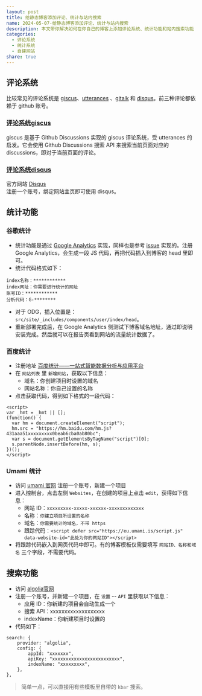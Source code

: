 ```yaml
---  
layout: post  
title: 给静态博客添加评论、统计与站内搜索  
name: 2024-05-07-给静态博客添加评论、统计与站内搜索  
description: 本文带你解决如何在你自己的博客上添加评论系统、统计功能和站内搜索功能  
categories:  
  - 评论系统  
  - 统计系统  
  - 自建网站  
share: true  
---  
```

  
## 评论系统  
  
比较常见的评论系统是 [giscus](https://giscus.app/zh-CN)、[utterances](https://utteranc.es/) 、[gitalk](https://github.com/gitalk/gitalk) 和 [disqus](https://disqus.com/)。前三种评论都依赖于 github 账号。  
  
### [评论系统giscus](%E5%A6%82%E4%BD%95%E5%9C%A8%E5%8D%9A%E5%AE%A2%E4%B8%AD%E5%B5%8C%E5%85%A5giscus%E8%AF%84%E8%AE%BA%E7%B3%BB%E7%BB%9F.md)  
  
giscus 是基于 Github Discussions 实现的 giscus 评论系统，受 utterances 的启发。它会使用 Github Discussions 搜索 API 来搜索当前页面对应的 discussions，即对于当前页面的评论。  
  
### [评论系统disqus](%E5%A6%82%E4%BD%95%E5%9C%A8%E5%8D%9A%E5%AE%A2%E4%B8%AD%E5%B5%8C%E5%85%A5disqus%E8%AF%84%E8%AE%BA%E7%B3%BB%E7%BB%9F.md)  
  
官方网站 [Disqus](https://disqus.com/)    
注册一个账号，绑定网站主页即可使用 disqus。  
  
## 统计功能  
  
### 谷歌统计  
  
- 统计功能是通过 [Google Analytics](https://tagmanager.google.com/?hl=zh-cn#/home) 实现，同样也是参考 [issue](https://github.com/oleeskild/obsidian-digital-garden/discussions/195) 实现的。注册 Google Analytics，会生成一段 JS 代码，再把代码插入到博客的 head 里即可。  
- 统计代码格式如下：  
  
```  
index名称：************  
index网址：你需要进行统计的网址  
账号ID：************  
分析代码：G-********  
```   
  
- 对于 ODG，插入位置是：`src/site/_includes/components/user/index/head`。  
- 重新部署完成后，在 Google Analytics 侧测试下博客域名地址，通过即说明安装完成。然后就可以在报告页看到网站的流量统计数据了。  
  
### 百度统计  
  
- 注册地址 [百度统计——一站式智能数据分析与应用平台](https://tongji.baidu.com/web5/10000624790/welcome/login)  
- 在 `网站列表` 里 `新增网站`，获取以下信息：  
	- 域名：你创建项目时设置的域名  
	- 网站名称：你自己设置的名称  
- 点击获取代码，得到如下格式的一段代码：  
  
```  
<script>  
var _hmt = _hmt || [];  
(function() {  
  var hm = document.createElement("script");  
  hm.src = "https://hm.baidu.com/hm.js?431aaa51xxxxxxxxx0beab6cba0ab80bc";  
  var s = document.getElementsByTagName("script")[0];   
  s.parentNode.insertBefore(hm, s);  
})();  
</script>  
```  
  
### Umami 统计  
  
- 访问 [umami 官网](https://cloud.umami.is) 注册一个账号，新建一个项目  
- 进入控制台，点击左侧 `Websites`，在创建的项目上点击 `edit`，获得如下信息：  
	- 网站 ID：`xxxxxxxxx-xxxxx-xxxxxx-xxxxxxxxxxxxx`  
	- 名称：`你建立项目所设置的名称`  
	- 域名：`你需要统计的域名，不带 https`  
	- 跟踪代码：`<script defer src="https://eu.umami.is/script.js" data-website-id="此处为你的网站ID"></script>`  
- 将跟踪代码嵌入到网页代码中即可。有的博客模板仅需要填写 `网站ID、名称和域名` 三个字段，不需要代码。  
  
## 搜索功能  
  
- 访问 [algolia官网](https://dashboard.algolia.com/)  
- 注册一个账号，并新建一个项目，在 `设置` -- `API` 里获取以下信息：  
	- 应用 ID：你新建的项目会自动生成一个  
	- 搜索 API：xxxxxxxxxxxxxxxxxxx  
	- indexName：你新建项目时设置的  
- 代码如下：  
  
```  
search: {  
	provider: "algolia",  
	config: {  
		appId: "xxxxxxx",  
		apiKey: "xxxxxxxxxxxxxxxxxxxxxxxxx",  
		indexName: "xxxxxxxxx",  
	},  
},  
```  
  
> 简单一点，可以直接用有些模板里自带的 `kbar` 搜索。  
